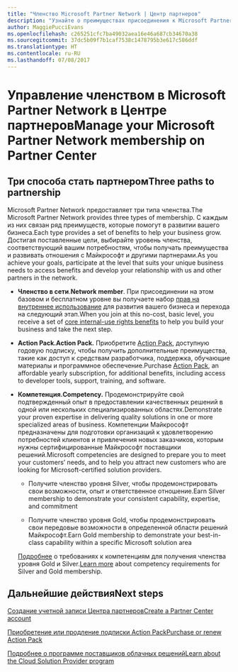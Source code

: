 ```yaml
---
title: "Членство Microsoft Partner Network | Центр партнеров"
description: "Узнайте о преимуществах присоединения к Microsoft Partner Network."
author: MaggiePucciEvans
ms.openlocfilehash: c265251cfc7ba49032aea16e46a687cb34670a38
ms.sourcegitcommit: 37dc5b09f7b1caf7538c1478795b3e617c586ddf
ms.translationtype: HT
ms.contentlocale: ru-RU
ms.lasthandoff: 07/08/2017
---
```

# <a name="manage-your-microsoft-partner-network-membership-on-partner-center"></a><span data-ttu-id="fa550-103">Управление членством в Microsoft Partner Network в Центре партнеров</span><span class="sxs-lookup"><span data-stu-id="fa550-103">Manage your Microsoft Partner Network membership on Partner Center</span></span>

## <a name="three-paths-to-partnership"></a><span data-ttu-id="fa550-104">Три способа стать партнером</span><span class="sxs-lookup"><span data-stu-id="fa550-104">Three paths to partnership</span></span>

<span data-ttu-id="fa550-105">Microsoft Partner Network предоставляет три типа членства.</span><span class="sxs-lookup"><span data-stu-id="fa550-105">The Microsoft Partner Network provides three types of membership.</span></span> <span data-ttu-id="fa550-106">С каждым из них связан ряд преимуществ, которые помогут в развитии вашего бизнеса.</span><span class="sxs-lookup"><span data-stu-id="fa550-106">Each type provides a set of benefits to help your business grow.</span></span> <span data-ttu-id="fa550-107">Достигая поставленные цели, выбирайте уровень членства, соответствующий вашим потребностям, чтобы получать преимущества и развивать отношения с Майкрософт и другими партнерами.</span><span class="sxs-lookup"><span data-stu-id="fa550-107">As you achieve your goals, participate at the level that suits your unique business needs to access benefits and develop your relationship with us and other partners in the network.</span></span>

-   <span data-ttu-id="fa550-108">**Членство в сети**.</span><span class="sxs-lookup"><span data-stu-id="fa550-108">**Network member**.</span></span> <span data-ttu-id="fa550-109">При присоединении на этом базовом и бесплатном уровне вы получаете набор [прав на внутреннее использование]( https://partner.microsoft.com/membership/core-benefits) для развития вашего бизнеса и перехода на следующий этап.</span><span class="sxs-lookup"><span data-stu-id="fa550-109">When you join at this no-cost, basic level, you receive a set of [core internal-use rights benefits]( https://partner.microsoft.com/membership/core-benefits) to help you build your business and take the next step.</span></span>

-   **<span data-ttu-id="fa550-110">Action Pack.</span><span class="sxs-lookup"><span data-stu-id="fa550-110">Action Pack.</span></span>** <span data-ttu-id="fa550-111">Приобретите [Action Pack](mpn-get-action-pack.md), доступную годовую подписку, чтобы получить дополнительные преимущества, такие как доступ к средствам разработчика, поддержка, обучающие материалы и программное обеспечение.</span><span class="sxs-lookup"><span data-stu-id="fa550-111">Purchase [Action Pack](mpn-get-action-pack.md), an affordable yearly subscription, for additional benefits, including access to developer tools, support, training, and software.</span></span>

-   **<span data-ttu-id="fa550-112">Компетенция.</span><span class="sxs-lookup"><span data-stu-id="fa550-112">Competency.</span></span>** <span data-ttu-id="fa550-113">Продемонстрируйте свой подтвержденный опыт в предоставлении качественных решений в одной или нескольких специализированных областях.</span><span class="sxs-lookup"><span data-stu-id="fa550-113">Demonstrate your proven expertise in delivering quality solutions in one or more specialized areas of business.</span></span> <span data-ttu-id="fa550-114">Компетенции Майкрософт предназначены для подготовки организаций к удовлетворению потребностей клиентов и привлечения новых заказчиков, которым нужны сертифицированные Майкрософт поставщики решений.</span><span class="sxs-lookup"><span data-stu-id="fa550-114">Microsoft competencies are designed to prepare you to meet your customers’ needs, and to help you attract new customers who are looking for Microsoft-certified solution providers.</span></span> 

    -   <span data-ttu-id="fa550-115">Получите членство уровня Silver, чтобы продемонстрировать свои возможности, опыт и ответственное отношение.</span><span class="sxs-lookup"><span data-stu-id="fa550-115">Earn Silver membership to demonstrate your consistent capability, expertise, and commitment</span></span>

    -   <span data-ttu-id="fa550-116">Получите членство уровня Gold, чтобы продемонстрировать свои передовые возможности в определенной области решений Майкрософт.</span><span class="sxs-lookup"><span data-stu-id="fa550-116">Earn Gold membership to demonstrate your best-in-class capability within a specific Microsoft solution area</span></span>

    <span data-ttu-id="fa550-117">[Подробнее](learn-about-competencies.md) о требованиях к компетенциям для получения членства уровня Gold и Silver.</span><span class="sxs-lookup"><span data-stu-id="fa550-117">[Learn more](learn-about-competencies.md) about competency requirements for Silver and Gold membership.</span></span>


## <a name="next-steps"></a><span data-ttu-id="fa550-118">Дальнейшие действия</span><span class="sxs-lookup"><span data-stu-id="fa550-118">Next steps</span></span>

[<span data-ttu-id="fa550-119">Создание учетной записи Центра партнеров</span><span class="sxs-lookup"><span data-stu-id="fa550-119">Create a Partner Center account</span></span>](mpn-create-a-partner-center-account.md)

[<span data-ttu-id="fa550-120">Приобретение или продление подписки Action Pack</span><span class="sxs-lookup"><span data-stu-id="fa550-120">Purchase or renew Action Pack</span></span>](mpn-get-action-pack.md)

[<span data-ttu-id="fa550-121">Подробнее о программе поставщиков облачных решений</span><span class="sxs-lookup"><span data-stu-id="fa550-121">Learn about the Cloud Solution Provider program</span></span>](https://partner.microsoft.com/cloud-solution-provider)

